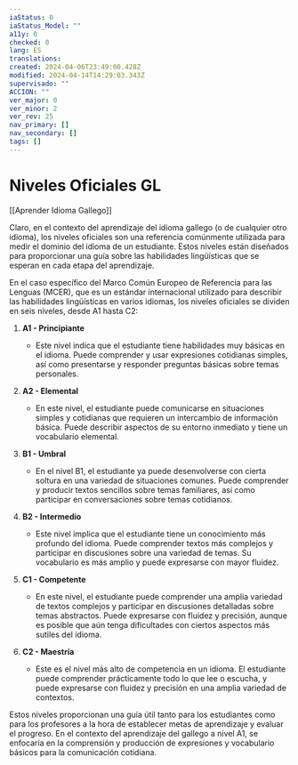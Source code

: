 ```yaml
---
iaStatus: 0
iaStatus_Model: ""
a11y: 0
checked: 0
lang: ES
translations: 
created: 2024-04-06T23:49:00.428Z
modified: 2024-04-14T14:29:03.343Z
supervisado: ""
ACCION: ""
ver_major: 0
ver_minor: 2
ver_rev: 25
nav_primary: []
nav_secondary: []
tags: []
---
```

# Niveles Oficiales GL

[[Aprender Idioma Gallego]]

Claro, en el contexto del aprendizaje del idioma gallego (o de cualquier otro idioma), los niveles oficiales son una referencia comúnmente utilizada para medir el dominio del idioma de un estudiante. Estos niveles están diseñados para proporcionar una guía sobre las habilidades lingüísticas que se esperan en cada etapa del aprendizaje.

En el caso específico del Marco Común Europeo de Referencia para las Lenguas (MCER), que es un estándar internacional utilizado para describir las habilidades lingüísticas en varios idiomas, los niveles oficiales se dividen en seis niveles, desde A1 hasta C2:

1. **A1 - Principiante**
   - Este nivel indica que el estudiante tiene habilidades muy básicas en el idioma. Puede comprender y usar expresiones cotidianas simples, así como presentarse y responder preguntas básicas sobre temas personales.

2. **A2 - Elemental**
   - En este nivel, el estudiante puede comunicarse en situaciones simples y cotidianas que requieren un intercambio de información básica. Puede describir aspectos de su entorno inmediato y tiene un vocabulario elemental.

3. **B1 - Umbral**
   - En el nivel B1, el estudiante ya puede desenvolverse con cierta soltura en una variedad de situaciones comunes. Puede comprender y producir textos sencillos sobre temas familiares, así como participar en conversaciones sobre temas cotidianos.

4. **B2 - Intermedio**
   - Este nivel implica que el estudiante tiene un conocimiento más profundo del idioma. Puede comprender textos más complejos y participar en discusiones sobre una variedad de temas. Su vocabulario es más amplio y puede expresarse con mayor fluidez.

5. **C1 - Competente**
   - En este nivel, el estudiante puede comprender una amplia variedad de textos complejos y participar en discusiones detalladas sobre temas abstractos. Puede expresarse con fluidez y precisión, aunque es posible que aún tenga dificultades con ciertos aspectos más sutiles del idioma.

6. **C2 - Maestría**
   - Este es el nivel más alto de competencia en un idioma. El estudiante puede comprender prácticamente todo lo que lee o escucha, y puede expresarse con fluidez y precisión en una amplia variedad de contextos.

Estos niveles proporcionan una guía útil tanto para los estudiantes como para los profesores a la hora de establecer metas de aprendizaje y evaluar el progreso. En el contexto del aprendizaje del gallego a nivel A1, se enfocaría en la comprensión y producción de expresiones y vocabulario básicos para la comunicación cotidiana.